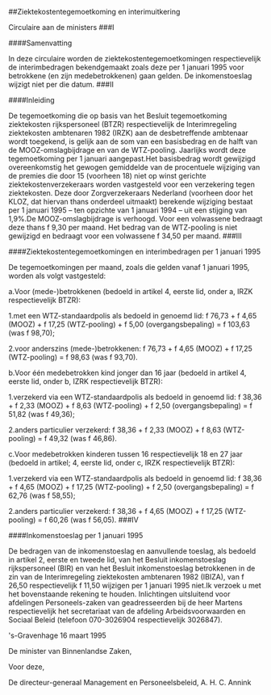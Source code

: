 <meta http-equiv='Content-Type' content='text/html; charset=utf-8' />

##Ziektekostentegemoetkoming en interimuitkering

Circulaire aan de ministers
###I 

####Samenvatting

In deze circulaire worden de ziektekostentegemoetkomingen respectievelijk de interimbedragen bekendgemaakt zoals deze per 1 januari 1995 voor betrokkene (en zijn medebetrokkenen) gaan gelden. De inkomenstoeslag wijzigt niet per die datum. 
###II 

####Inleiding

De tegemoetkoming die op basis van het Besluit tegemoetkoming ziektekosten rijkspersoneel (BTZR) respectievelijk de Interimregeling ziektekosten ambtenaren 1982 (IRZK) aan de desbetreffende ambtenaar wordt toegekend, is gelijk aan de som van een basisbedrag en de halft van de MOOZ-omslagbijdrage en van de WTZ-pooling. Jaarlijks wordt deze tegemoetkoming per 1 januari aangepast.Het basisbedrag wordt gewijzigd overeenkomstig het gewogen gemiddelde van de procentuele wijziging van de premies die door 15 (voorheen 18) niet op winst gerichte ziektekostenverzekeraars worden vastgesteld voor een verzekering tegen ziektekosten. Deze door Zorgverzekeraars Nederland (voorheen door het KLOZ, dat hiervan thans onderdeel uitmaakt) berekende wijziging bestaat per 1 januari 1995 – ten opzichte van 1 januari 1994 – uit een stijging van 1,9%.De MOOZ-omslagbijdrage is verhoogd. Voor een volwassene bedraagt deze thans f 9,30 per maand. Het bedrag van de WTZ-pooling is niet gewijzigd en bedraagt voor een volwassene f 34,50 per maand. 
###III 

####Ziektekostentegemoetkomingen en interimbedragen per 1 januari 1995

De tegemoetkomingen per maand, zoals die gelden vanaf 1 januari 1995, worden als volgt vastgesteld:

a.Voor (mede-)betrokkenen (bedoeld in artikel 4, eerste lid, onder a, IRZK respectievelijk BTZR):

1.met een WTZ-standaardpolis als bedoeld in genoemd lid: f 76,73 + f 4,65 (MOOZ) + f 17,25 (WTZ-pooling) + f 5,00 (overgangsbepaling) = f 103,63 (was f 98,70);

2.voor anderszins (mede-)betrokkenen: f 76,73 + f 4,65 (MOOZ) + f 17,25 (WTZ-pooling) = f 98,63 (was f 93,70).

b.Voor één medebetrokken kind jonger dan 16 jaar (bedoeld in artikel 4, eerste lid, onder b, IZRK respectievelijk BTZR):

1.verzekerd via een WTZ-standaardpolis als bedoeld in genoemd lid: f 38,36 + f 2,33 (MOOZ) + f 8,63 (WTZ-pooling) + f 2,50 (overgangsbepaling) = f 51,82 (was f 49,36);

2.anders particulier verzekerd: f 38,36 + f 2,33 (MOOZ) + f 8,63 (WTZ-pooling) = f 49,32 (was f 46,86).

c.Voor medebetrokken kinderen tussen 16 respectievelijk 18 en 27 jaar (bedoeld in artikel; 4, eerste lid, onder c, IRZK respectievelijk BTZR):

1.verzekerd via een WTZ-standaardpolis als bedoeld in genoemd lid: f 38,36 + f 4,65 (MOOZ) + f 17,25 (WTZ-pooling) + f 2,50 (overgangsbepaling) = f 62,76 (was f 58,55);

2.anders particulier verzekerd: f 38,36 + f 4,65 (MOOZ) + f 17,25 (WTZ-pooling) = f 60,26 (was f 56,05). 
###IV 

####Inkomenstoeslag per 1 januari 1995

De bedragen van de inkomenstoeslag en aanvullende toeslag, als bedoeld in artikel 2, eerste en tweede lid, van het Besluit inkomenstoeslag rijkspersoneel (BIR) en van het Besluit inkomenstoeslag betrokkenen in de zin van de Interimregeling ziektekosten ambtenaren 1982 (IBIZA), van f 26,50 respectievelijk f 11,50 wijzigen per 1 januari 1995 niet.Ik verzoek u met het bovenstaande rekening te houden. Inlichtingen uitsluitend voor afdelingen Personeels-zaken van geadresseerden bij de heer Martens respectievelijk het secretariaat van de afdeling Arbeidsvoorwaarden en Sociaal Beleid (telefoon 070-3026904 respectievelijk 3026847).  

's-Gravenhage 
16 maart 1995   

De 
minister van Binnenlandse Zaken,

Voor deze,

De 
directeur-generaal Management en Personeelsbeleid, 
A. H. C.  Annink   
